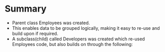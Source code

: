 # Summary

- Parent class Employees was created.
- This enables data to be grouped logically, making it easy to re-use and build upon if required.
- A subclass(child) called Developers was created which re-used Employees code, but also builds on through the following:



